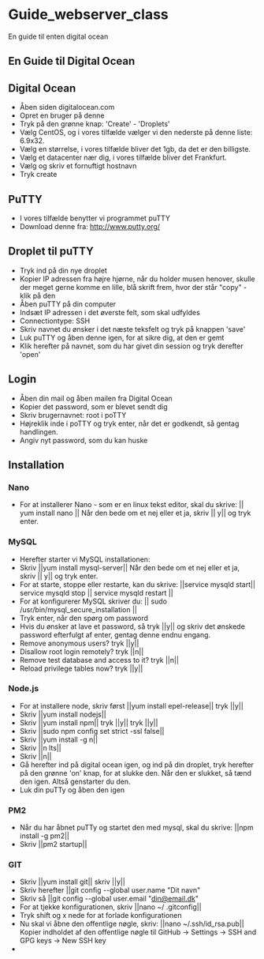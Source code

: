# Guide_webserver_class
En guide til enten digital ocean

## En Guide til Digital Ocean

## Digital Ocean
* Åben siden digitalocean.com
* Opret en bruger på denne
* Tryk på den grønne knap: 'Create' - 'Droplets'
* Vælg CentOS, og i vores tilfælde vælger vi den nederste på denne liste: 6.9x32.
* Vælg en størrelse, i vores tilfælde bliver det 1gb, da det er den billigste. 
* Vælg et datacenter nær dig, i vores tilfælde bliver det Frankfurt.
* Vælg og skriv et fornuftigt hostnavn
* Tryk create

## PuTTY
* I vores tilfælde benytter vi programmet puTTY
* Download denne fra: http://www.putty.org/

## Droplet til puTTY
* Tryk ind på din nye droplet
* Kopier IP adressen fra højre hjørne, når du holder musen henover, skulle der meget gerne komme en lille, blå skrift frem, hvor der står "copy" - klik på den
* Åben puTTY på din computer
* Indsæt IP adressen i det øverste felt, som skal udfyldes
* Connectiontype: SSH
* Skriv navnet du ønsker i det næste teksfelt og tryk på knappen 'save'
* Luk puTTY og åben denne igen, for at sikre dig, at den er gemt
* Klik herefter på navnet, som du har givet din session og tryk derefter 'open'

## Login
* Åben din mail og åben mailen fra Digital Ocean
* Kopier det password, som er blevet sendt dig
* Skriv brugernavnet: root i poTTY
* Højreklik inde i poTTY og tryk enter, når det er godkendt, så gentag handlingen.
* Angiv nyt password, som du kan huske

## Installation
### Nano
* For at installerer Nano - som er en linux tekst editor, skal du skrive: || yum install nano || Når den bede om et nej eller et ja, skriv || y|| og tryk enter.
### MySQL
* Herefter starter vi MySQL installationen:
* Skriv ||yum install mysql-server|| Når den bede om et nej eller et ja, skriv || y|| og tryk enter.
* For at starte, stoppe eller restarte, kan du skrive: ||service mysqld start|| service mysqld stop || service mysqld restart ||
* For at konfigurerer MySQL skriver du: || sudo /usr/bin/mysql_secure_installation ||
* Tryk enter, når den spørg om password
* Hvis du ønsker at lave et password, så tryk ||y|| og skriv det ønskede password efterfulgt af enter, gentag denne endnu engang.
* Remove anonymous users? tryk ||y||
* Disallow root login remotely? tryk ||n||
* Remove test database and access to it? tryk ||n||
* Reload privilege tables now? tryk ||y||
### Node.js
* For at installere node, skriv først ||yum install epel-release|| tryk ||y||
* Skriv ||yum install nodejs||
* Skriv ||yum install npm|| tryk ||y|| tryk ||y||
* Skriv ||sudo npm config set strict -ssl false||
* Skriv ||yum install -g n||
* Skriv ||n lts||
* Skriv ||n||
* Gå herefter ind på digital ocean igen, og ind på din droplet, tryk herefter på den grønne 'on' knap, for at slukke den. Når den er slukket, så tænd den igen. Altså genstarter du den. 
* Luk din puTTy og åben den igen
### PM2
* Når du har åbnet puTTy og startet den med mysql, skal du skrive: ||npm install -g pm2||
* Skriv ||pm2 startup||
### GIT
* Skriv ||yum install git|| skriv ||y||
* Skriv herefter ||git config --global user.name "Dit navn"
* Skriv så ||git config --global user.email "din@email.dk"
* For at tjekke konfigurationen, skriv ||nano ~/ .gitconfig||
* Tryk shift og x nede for at forlade konfigurationen
* Nu skal vi åbne den offentlige nøgle, skriv: ||nano ~/.ssh/id_rsa.pub|| Kopier indholdet af den offentlige nøgle til GitHub -> Settings -> SSH and GPG keys -> New SSH key
* 






